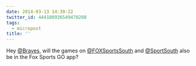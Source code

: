 ```yaml
---
date: 2014-03-13 14:39:22
twitter_id: 444180936549470208
tags:
  - micropost
title: ''
---
```


Hey [@Braves](https://twitter.com/Braves), will the games on [@FOXSportsSouth](https://twitter.com/FOXSportsSouth) and [@SportSouth](https://twitter.com/SportSouth) also be in the Fox Sports GO app?
